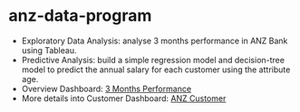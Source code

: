 # anz-data-program
* Exploratory Data Analysis: analyse 3 months performance in ANZ Bank using Tableau. 
* Predictive Analysis: build a simple regression model and decision-tree model to predict the annual salary for each customer using the attribute age.
* Overview Dashboard: [3 Months Performance](https://public.tableau.com/views/Banking3MonthsAnalysisII/ANZ3MonthsPerformance?:language=en-US&:display_count=n&:origin=viz_share_link)
* More details into Customer Dashboard: [ANZ Customer](https://public.tableau.com/views/Banking3MonthsAnalysis/ANZCustomer?:language=en-US&:display_count=n&:origin=viz_share_link)


